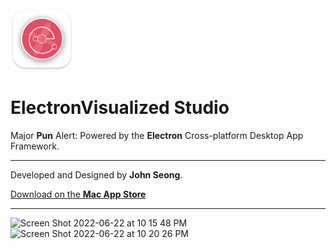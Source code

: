 <img width="100" alt="Icon-MacOS-512x512@1x" src="assets/icon.png">

# ElectronVisualized Studio

Major **Pun** Alert: Powered by the **Electron** Cross-platform Desktop App Framework.

---

Developed and Designed by **John Seong**.

[Download on the **Mac App Store**](https://apps.apple.com/us/app/electronvisualized/id1631246652?mt=12)

---

<img width="846" alt="Screen Shot 2022-06-22 at 10 15 48 PM" src="https://user-images.githubusercontent.com/35755386/175192848-47c5e5b8-7b27-4c1e-95dc-07faf43fdc1f.png">

<img width="846" alt="Screen Shot 2022-06-22 at 10 20 26 PM" src="https://user-images.githubusercontent.com/35755386/175193318-7f01c06b-1880-47c1-ab7d-7f3ac8a3821a.png">
